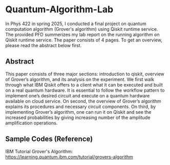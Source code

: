 # Quantum-Algorithm-Lab
In Phys 422 in spring 2025, I conducted a final project on quantum computation algorithm (Grover's algorithm) using Qiskit runtime service. The provided PFD summerizes my lab report on the running algorithm on Qiskit runtime service. The paper consists of 4 pages. To get an overview, please read the abstract below first.

## Abstract
This paper consists of three major sections: introduction to qiskit, overview of Grover’s algorithm, and its analysis on the experiment. We first walk through what IBM Qiskit offers to a client what it can be executed and built on a real quantum hardware. It is essential to follow the workflow pattern to implement one’s desired
circuit and execute on a quantum hardware available on cloud service. On second, the overview of Grover’s algorithm explains its procedures and necessary circuit
components. On third, by implementing Grover’s algorithm, one can run it on Qiskit and see the increased probabilities by giving increasing number of the amplitude amplification operations.

## Sample Codes (Reference)
IBM Tutorial Grover's Algorithm: https://learning.quantum.ibm.com/tutorial/grovers-algorithm